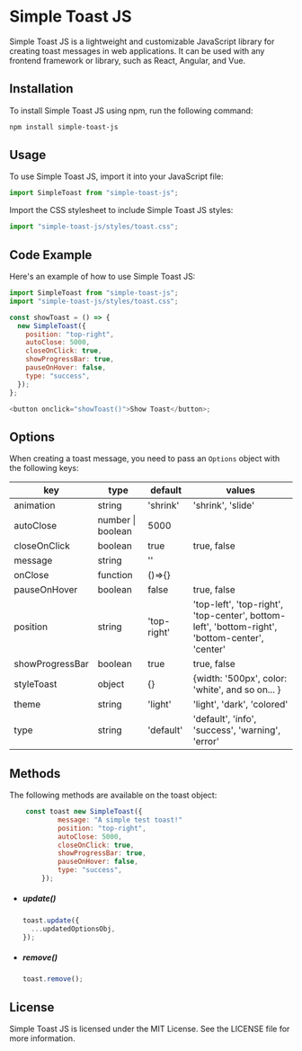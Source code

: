 # Simple Toast JS

Simple Toast JS is a lightweight and customizable JavaScript library for creating toast messages in web applications. It can be used with any frontend framework or library, such as React, Angular, and Vue.

## Installation

To install Simple Toast JS using npm, run the following command:

```bash
npm install simple-toast-js
```

## Usage

To use Simple Toast JS, import it into your JavaScript file:

```javascript
import SimpleToast from "simple-toast-js";
```

Import the CSS stylesheet to include Simple Toast JS styles:

```javascript
import "simple-toast-js/styles/toast.css";
```

## Code Example

Here's an example of how to use Simple Toast JS:

```javascript
import SimpleToast from "simple-toast-js";
import "simple-toast-js/styles/toast.css";

const showToast = () => {
  new SimpleToast({
    position: "top-right",
    autoClose: 5000,
    closeOnClick: true,
    showProgressBar: true,
    pauseOnHover: false,
    type: "success",
  });
};

<button onclick="showToast()">Show Toast</button>;
```

## Options

When creating a toast message, you need to pass an `Options` object with the following keys:

| key             | type              | default     | values                                                                                         |
| --------------- | ----------------- | ----------- | ---------------------------------------------------------------------------------------------- |
| animation       | string            | 'shrink'    | 'shrink', 'slide'                                                                              |
| autoClose       | number \| boolean | 5000        |                                                                                                |
| closeOnClick    | boolean           | true        | true, false                                                                                    |
| message         | string            | ''          |                                                                                                |
| onClose         | function          | ()=>{}      |                                                                                                |
| pauseOnHover    | boolean           | false       | true, false                                                                                    |
| position        | string            | 'top-right' | 'top-left', 'top-right', 'top-center', bottom-left', 'bottom-right', 'bottom-center', 'center' |
| showProgressBar | boolean           | true        | true, false                                                                                    |
| styleToast      | object            | {}          | {width: '500px', color: 'white', and so on... }                                                |
| theme           | string            | 'light'     | 'light', 'dark', 'colored'                                                                     |
| type            | string            | 'default'   | 'default', 'info', 'success', 'warning', 'error'                                               |

## Methods

The following methods are available on the toast object:

```javascript
    const toast new SimpleToast({
            message: "A simple test toast!"
            position: "top-right",
            autoClose: 5000,
            closeOnClick: true,
            showProgressBar: true,
            pauseOnHover: false,
            type: "success",
        });

```

- ##### update()

  ```javascript
  toast.update({
    ...updatedOptionsObj,
  });
  ```

- ##### remove()

  ```javascript
  toast.remove();
  ```

## License

Simple Toast JS is licensed under the MIT License. See the LICENSE file for more information.
